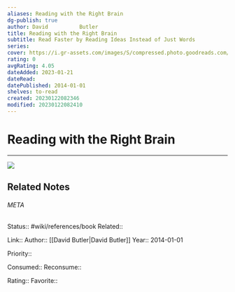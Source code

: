 ```yaml
---
aliases: Reading with the Right Brain
dg-publish: true
author: David          Butler
title: Reading with the Right Brain
subtitle: Read Faster by Reading Ideas Instead of Just Words
series: 
cover: https://i.gr-assets.com/images/S/compressed.photo.goodreads.com/books/1436088098l/23350443._SY475_.jpg
rating: 0
avgRating: 4.05
dateAdded: 2023-01-21
dateRead: 
datePublished: 2014-01-01
shelves: to-read
created: 20230122082346
modified: 20230122082410
---
```

# Reading with the Right Brain
---
![](https://i.gr-assets.com/images/S/compressed.photo.goodreads.com/books/1436088098l/23350443._SY475_.jpg)

## Related Notes




###### META
Status:: #wiki/references/book
Related:: 

Link:: 
Author:: [[David          Butler\|David          Butler]]
Year:: 2014-01-01

Priority:: 

Consumed:: 
Reconsume:: 

Rating:: 
Favorite:: 
